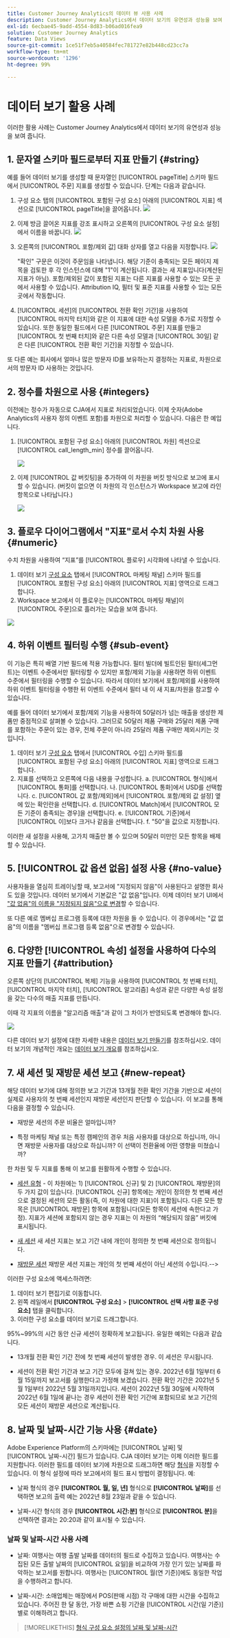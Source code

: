 ```yaml
---
title: Customer Journey Analytics의 데이터 뷰 사용 사례
description: Customer Journey Analytics에서 데이터 보기의 유연성과 성능을 보여 주는 여러 사용 사례
exl-id: 6ecbae45-9add-4554-8d83-b06ad016fea9
solution: Customer Journey Analytics
feature: Data Views
source-git-commit: 1ce51f7eb5a40584fec781727e82b448cd23cc7a
workflow-type: tm+mt
source-wordcount: '1296'
ht-degree: 99%

---
```


# 데이터 보기 활용 사례

이러한 활용 사례는 Customer Journey Analytics에서 데이터 보기의 유연성과 성능을 보여 줍니다.

## 1. 문자열 스키마 필드로부터 지표 만들기 {#string}

예를 들어 데이터 보기를 생성할 때 문자열인 [!UICONTROL pageTitle] 스키마 필드에서 [!UICONTROL 주문] 지표를 생성할 수 있습니다. 단계는 다음과 같습니다.

1. 구성 요소 탭의 [!UICONTROL 포함된 구성 요소] 아래의 [!UICONTROL 지표] 섹션으로 [!UICONTROL pageTitle]을 끌어옵니다.
   ![](assets/use-case1a.png)
1. 이제 방금 끌어온 지표를 강조 표시하고 오른쪽의 [!UICONTROL 구성 요소 설정]에서 이름을 바꿉니다.
   ![](assets/orders.png)
1. 오른쪽의 [!UICONTROL 포함/제외 값] 대화 상자를 열고 다음을 지정합니다.
   ![](assets/orders2.png)

   &quot;확인&quot; 구문은 이것이 주문임을 나타냅니다. 해당 기준이 충족되는 모든 페이지 제목을 검토한 후 각 인스턴스에 대해 &quot;1&quot;이 계산됩니다. 결과는 새 지표입니다(계산된 지표가 아님). 포함/제외된 값이 포함된 지표는 다른 지표를 사용할 수 있는 모든 곳에서 사용할 수 있습니다. Attribution IQ, 필터 및 표준 지표를 사용할 수 있는 모든 곳에서 작동합니다.
1. [!UICONTROL 세션]의 [!UICONTROL 전환 확인 기간]을 사용하여 [!UICONTROL 마지막 터치]와 같은 이 지표에 대한 속성 모델을 추가로 지정할 수 있습니다.
또한 동일한 필드에서 다른 [!UICONTROL 주문] 지표를 만들고 [!UICONTROL 첫 번째 터치]와 같은 다른 속성 모델과 [!UICONTROL 30일] 같은 다른 [!UICONTROL 전환 확인 기간]을 지정할 수 있습니다.

또 다른 예는 회사에서 얼마나 많은 방문자 ID를 보유하는지 결정하는 지표로, 차원으로서의 방문자 ID 사용하는 것입니다.

## 2. 정수를 차원으로 사용 {#integers}

이전에는 정수가 자동으로 CJA에서 지표로 처리되었습니다. 이제 숫자(Adobe Analytics의 사용자 정의 이벤트 포함)를 차원으로 처리할 수 있습니다. 다음은 한 예입니다.

1. [!UICONTROL 포함된 구성 요소] 아래의 [!UICONTROL 차원] 섹션으로 [!UICONTROL call_length_min] 정수를 끌어옵니다.

   ![](assets/integers.png)

1. 이제 [!UICONTROL 값 버킷팅]을 추가하여 이 차원을 버킷 방식으로 보고에 표시할 수 있습니다. (버킷이 없으면 이 차원의 각 인스턴스가 Workspace 보고에 라인 항목으로 나타납니다.)

   ![](assets/bucketing.png)

## 3. 플로우 다이어그램에서 &quot;지표&quot;로서 수치 차원 사용 {#numeric}

수치 차원을 사용하여 “지표”를 [!UICONTROL  플로우] 시각화에 나타낼 수 있습니다.

1. 데이터 보기 [구성 요소](https://experienceleague.adobe.com/docs/analytics-platform/using/cja-dataviews/create-dataview.html?lang=ko-KR#configure-component-settings) 탭에서 [!UICONTROL 마케팅 채널] 스키마 필드를 [!UICONTROL 포함된 구성 요소] 아래의 [!UICONTROL 지표] 영역으로 드래그합니다.
2. Workspace 보고에서 이 플로우는 [!UICONTROL 마케팅 채널]이 [!UICONTROL 주문]으로 흘러가는 모습을 보여 줍니다.

![](assets/flow.png)

## 4. 하위 이벤트 필터링 수행 {#sub-event}

이 기능은 특히 배열 기반 필드에 적용 가능합니다. 필터 빌더에 빌트인된 필터(세그먼트)는 이벤트 수준에서만 필터링할 수 있지만 포함/제외 기능을 사용하면 하위 이벤트 수준에서 필터링을 수행할 수 있습니다. 따라서 데이터 보기에서 포함/제외를 사용하여 하위 이벤트 필터링을 수행한 뒤 이벤트 수준에서 필터 내 이 새 지표/차원을 참고할 수 있습니다.

예를 들어 데이터 보기에서 포함/제외 기능을 사용하여 50달러가 넘는 매출을 생성한 제품만 중점적으로 살펴볼 수 있습니다. 그러므로 50달러 제품 구매와 25달러 제품 구매를 포함하는 주문이 있는 경우, 전체 주문이 아니라 25달러 제품 구매만 제외시키는 것입니다.

1. 데이터 보기 [구성 요소](https://experienceleague.adobe.com/docs/analytics-platform/using/cja-dataviews/create-dataview.html#configure-component-settings) 탭에서 [!UICONTROL 수입] 스키마 필드를 [!UICONTROL 포함된 구성 요소] 아래의 [!UICONTROL 지표] 영역으로 드래그합니다.
1. 지표를 선택하고 오른쪽에 다음 내용을 구성합니다.
a. [!UICONTROL 형식]에서 [!UICONTROL 통화]를 선택합니다.
나. [!UICONTROL 통화]에서 USD를 선택합니다.
c. [!UICONTROL 값 포함/제외]에서 [!UICONTROL 포함/제외 값 설정] 옆에 있는 확인란을 선택합니다.
d. [!UICONTROL Match]에서 [!UICONTROL 모든 기준이 충족되는 경우]을 선택합니다.
e. [!UICONTROL 기준]에서 [!UICONTROL 이]보다 크거나 같음을 선택합니다.
f. &quot;50&quot;을 값으로 지정합니다.

이러한 새 설정을 사용해, 고가치 매출만 볼 수 있으며 50달러 미만인 모든 항목을 배제할 수 있습니다.

## 5. [!UICONTROL 값 옵션 없음] 설정 사용 {#no-value}

사용자들을 열심히 트레이닝할 때, 보고서에 &quot;지정되지 않음&quot;이 사용된다고 설명한 회사도 있을 것입니다. 데이터 보기에서 기본값은 &quot;값 없음&quot;입니다. 이제 데이터 보기 UI에서 [&quot;값 없음&quot;의 이름을 &quot;지정되지 않음&quot;으로 변경](https://experienceleague.adobe.com/docs/analytics-platform/using/cja-dataviews/create-dataview.html?lang=ko-KR#configure-no-value-options-settings)할 수 있습니다.

또 다른 예로 멤버십 프로그램 등록에 대한 차원을 들 수 있습니다. 이 경우에서는 &quot;값 없음&quot;의 이름을 &quot;멤버십 프로그램 등록 없음&quot;으로 변경할 수 있습니다.

## 6. 다양한 [!UICONTROL 속성] 설정을 사용하여 다수의 지표 만들기 {#attribution}

오른쪽 상단의 [!UICONTROL 복제] 기능을 사용하여 [!UICONTROL 첫 번째 터치], [!UICONTROL 마지막 터치], [!UICONTROL 알고리즘] 속성과 같은 다양한 속성 설정을 갖는 다수의 매출 지표를 만듭니다.

이때 각 지표의 이름을 &quot;알고리즘 매출&quot;과 같이 그 차이가 반영되도록 변경해야 합니다.

![](assets/algo-revenue.png)

다른 데이터 보기 설정에 대한 자세한 내용은 [데이터 보기 만들기](/help/data-views/create-dataview.md)를 참조하십시오.
데이터 보기의 개념적인 개요는 [데이터 보기 개요](/help/data-views/data-views.md)를 참조하십시오.

## 7. 새 세션 및 재방문 세션 보고 {#new-repeat}

해당 데이터 보기에 대해 정의한 보고 기간과 13개월 전환 확인 기간을 기반으로 세션이 실제로 사용자의 첫 번째 세션인지 재방문 세션인지 판단할 수 있습니다. 이 보고를 통해 다음을 결정할 수 있습니다.

* 재방문 세션의 주문 비율은 얼마입니까?

* 특정 마케팅 채널 또는 특정 캠페인의 경우 처음 사용자를 대상으로 하십니까, 아니면 재방문 사용자를 대상으로 하십니까? 이 선택이 전환율에 어떤 영향을 미쳤습니까?

한 차원 및 두 지표를 통해 이 보고를 원활하게 수행할 수 있습니다.

* [세션 유형](https://experienceleague.adobe.com/docs/analytics-platform/using/cja-dataviews/component-reference.html?lang=ko-KR#optional) - 이 차원에는 1) [!UICONTROL 신규] 및 2) [!UICONTROL 재방문]의 두 가지 값이 있습니다. [!UICONTROL 신규] 항목에는 개인이 정의한 첫 번째 세션으로 결정된 세션의 모든 활동(즉, 이 차원에 대한 지표)이 포함됩니다. 다른 모든 항목은 [!UICONTROL 재방문] 항목에 포함됩니다(모든 항목이 세션에 속한다고 가정). 지표가 세션에 포함되지 않는 경우 지표는 이 차원의 “해당되지 않음” 버킷에 표시됩니다.

* [새 세션](https://experienceleague.adobe.com/docs/analytics-platform/using/cja-dataviews/component-reference.html?lang=en#optional) 새 세션 지표는 보고 기간 내에 개인이 정의한 첫 번째 세션으로 정의됩니다.

* [재방문 세션](https://experienceleague.adobe.com/docs/analytics-platform/using/cja-dataviews/component-reference.html?lang=en#optional) 재방문 세션 지표는 개인의 첫 번째 세션이 아닌 세션의 수입니다.-->

이러한 구성 요소에 액세스하려면:

1. 데이터 보기 편집기로 이동합니다.
1. 왼쪽 레일에서 **[!UICONTROL 구성 요소]** > **[!UICONTROL 선택 사항 표준 구성 요소]** 탭을 클릭합니다.
1. 이러한 구성 요소를 데이터 보기로 드래그합니다.

95%~99%의 시간 동안 신규 세션이 정확하게 보고됩니다. 유일한 예외는 다음과 같습니다.

* 13개월 전환 확인 기간 전에 첫 번째 세션이 발생한 경우. 이 세션은 무시됩니다.

* 세션이 전환 확인 기간과 보고 기간 모두에 걸쳐 있는 경우. 2022년 6월 1일부터 6월 15일까지 보고서를 실행한다고 가정해 보겠습니다. 전환 확인 기간은 2021년 5월 1일부터 2022년 5월 31일까지입니다. 세션이 2022년 5월 30일에 시작하여 2022년 6월 1일에 끝나는 경우 세션이 전환 확인 기간에 포함되므로 보고 기간의 모든 세션이 재방문 세션으로 계산됩니다.

## 8. 날짜 및 날짜-시간 기능 사용 {#date}

Adobe Experience Platform의 스키마에는 [!UICONTROL 날짜] 및 [!UICONTROL 날짜-시간] 필드가 있습니다. CJA 데이터 보기는 이제 이러한 필드를 지원합니다. 이러한 필드를 데이터 보기에 차원으로 드래그하면 해당 [형식](/help/data-views/component-settings/format.md)을 지정할 수 있습니다. 이 형식 설정에 따라 보고에서의 필드 표시 방법이 결정됩니다. 예:

* 날짜 형식의 경우 **[!UICONTROL 월, 일, 년]** 형식으로 **[!UICONTROL 날짜]**&#x200B;를 선택하면 보고의 출력 예는 2022년 8월 23일과 같을 수 있습니다.

* 날짜-시간 형식의 경우 **[!UICONTROL 시간:분]** 형식으로 **[!UICONTROL 분]**&#x200B;을 선택하면 결과는 20:20과 같이 표시될 수 있습니다.

### 날짜 및 날짜-시간 사용 사례

* 날짜: 여행사는 여행 출발 날짜를 데이터의 필드로 수집하고 있습니다. 여행사는 수집된 모든 출발 날짜의 [!UICONTROL 요일]을 비교하여 가장 인기 있는 날짜를 파악하는 보고서를 원합니다. 여행사는 [!UICONTROL 월(연 기준)]에도 동일한 작업을 수행하려고 합니다.

* 날짜-시간: 소매업체는 매장에서 POS(판매 시점) 각 구매에 대한 시간을 수집하고 있습니다. 주어진 한 달 동안, 가장 바쁜 쇼핑 기간을 [!UICONTROL 시간(일 기준)]별로 이해하려고 합니다.

>[!MORELIKETHIS]
>[형식 구성 요소 설정의 날짜 및 날짜-시간](/help/data-views/component-settings/format.md)

